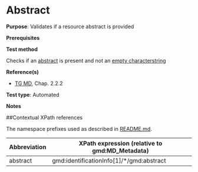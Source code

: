 # Abstract

**Purpose**: Validates if a resource abstract is provided

**Prerequisites**

**Test method**

Checks if an [abstract](#abstract) is present and not an [empty characterstring](./README#emptychar)

**Reference(s)**	 

* [TG MD](./README#ref_TG_MD), Chap. 2.2.2

**Test type**: Automated

**Notes**

##Contextual XPath references

The namespace prefixes used as described in [README.md](./README#namespaces).

Abbreviation                                   |  XPath expression (relative to gmd:MD_Metadata)
-----------------------------------------------| -------------------------------------------------------------------------
abstract <a name="abstract"></a>   | gmd:identificationInfo[1]/\*/gmd:abstract
